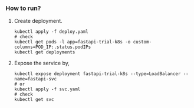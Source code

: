 ### How to run?
1. Create deployment. 
    ```
    kubectl apply -f deploy.yaml 
    # check
    kubectl get pods -l app=fastapi-trial-k8s -o custom-columns=POD_IP:.status.podIPs
    kubectl get deployments
    ```
2. Expose the service by, 
    ```
    kubectl expose deployment fastapi-trial-k8s --type=LoadBalancer --name=fastapi-svc
    # or
    kubectl apply -f svc.yaml
    # check
    kubectl get svc
    ```